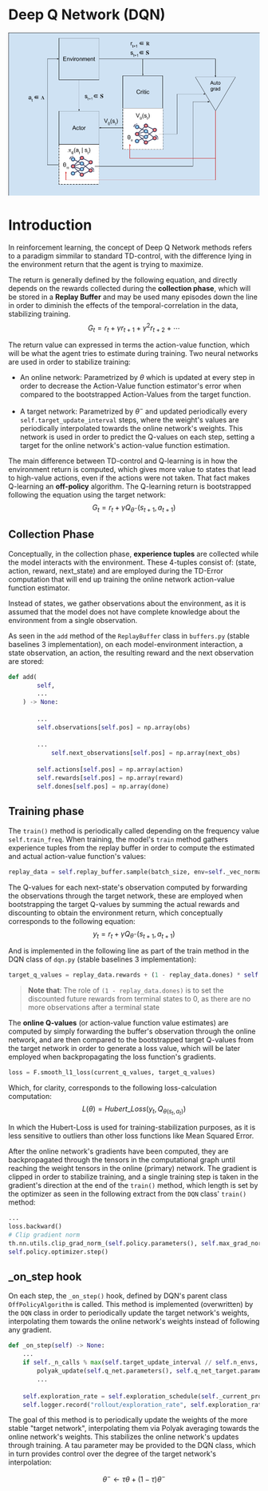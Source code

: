 # Deep Q Network (DQN)

![Actor-Critic Diagram](diagrams/A2C.png)

# Introduction

In reinforcement learning, the concept of Deep Q Network methods refers to a paradigm simmilar to standard TD-control, with the difference lying in the environment return that the agent is trying to maximize.

The return is generally defined by the following equation, and directly depends on the rewards collected during the **collection phase**, which will be stored in a **Replay Buffer** and may be used many episodes down the line in order to diminish the effects of the temporal-correlation in the data, stabilizing training.
    $$G_t = r_t + \gamma r_{t+1} + \gamma^2 r_{t+2} + \cdots$$

The return value can expressed in terms the action-value function, which will be what the agent tries to estimate during training. Two neural networks are used in order to stabilize training:
* An online network:
    Parametrized by $\theta$ which is updated at every step in order to decrease the Action-Value function estimator's error when compared to the bootstrapped Action-Values from the target function.  
    
* A target network:
    Parametrized by $\theta^-$ and updated periodically every `self.target_update_interval` steps, where the weight's values are periodically interpolated towards the online network's weights. This network is used in order to predict the Q-values on each step, setting a target for the online network's action-value function estimation. 

The main difference between TD-control and Q-learning is in how the environment return is computed, which gives more value to states that lead to high-value actions, even if the actions were not taken. That fact makes Q-learning an **off-policy** algorithm. The Q-learning return is bootstrapped following the equation using the target network:
$$G_t = r_t + \gamma Q_{\theta^-}(s_{t+1}, a_{t+1})$$

## Collection Phase
Conceptually, in the collection phase, **experience tuples** are collected while the model interacts with the environment. These 4-tuples consist of: (state, action, reward, next_state) and are employed during the TD-Error computation that will end up training the online network action-value function estimator.

Instead of states, we gather observations about the environment, as it is assumed that the model does not have complete knowledge about the environment from a single observation.

As seen in the `add` method of the `ReplayBuffer` class in `buffers.py` (stable baselines 3 implementation), on each model-environment interaction, a state observation, an action, the resulting reward and the next observation are stored:  

```python
def add(
        self,
        ...
    ) -> None:

        ...
        self.observations[self.pos] = np.array(obs)

        ...
            self.next_observations[self.pos] = np.array(next_obs)

        self.actions[self.pos] = np.array(action)
        self.rewards[self.pos] = np.array(reward)
        self.dones[self.pos] = np.array(done)
```

## Training phase

The `train()` method is periodically called depending on the frequency value `self.train_freq`. When training, the model's `train` method gathers experience tuples from the replay buffer in order to compute the estimated and actual action-value function's values:
```python
replay_data = self.replay_buffer.sample(batch_size, env=self._vec_normalize_env)
```

The Q-values for each next-state's observation computed by forwarding the observations through the target network, these are employed when bootstrapping the target Q-values by summing the actual rewards and discounting to obtain the environment return, which conceptually corresponds to the following equation:
$$y_t = r_t + \gamma Q_{\theta^-}(s_{t+1}, a_{t+1})$$

And is implemented in the following line as part of the train method in the DQN class of `dqn.py` (stable baselines 3 implementation):
```python
target_q_values = replay_data.rewards + (1 - replay_data.dones) * self.gamma * next_q_values
```

> **Note that**: The role of `(1 - replay_data.dones)` is to set the discounted future rewards from terminal states to 0, as there are no more observations after a terminal state

The **online Q-values** (or action-value function value estimates) are computed by simply forwarding the buffer's observation through the online network, and are then compared to the bootstrapped target Q-values from the target network in order to generate a loss value, which will be later employed when backpropagating the loss function's gradients.

```python
loss = F.smooth_l1_loss(current_q_values, target_q_values)
```

Which, for clarity, corresponds to the following loss-calculation computation:
$$L(\theta) = Hubert\_Loss(y_t, Q_{\theta(s_t, a_t)})$$

In which the Hubert-Loss is used for training-stabilization purposes, as it is less sensitive to outliers than other loss functions like Mean Squared Error.

After the online network's gradients have been computed, they are backpropagated through the tensors in the computational graph until reaching the weight tensors in the online (primary) network.
The gradient is clipped in order to stabilize training, and a single training step is taken in the gradient's direction at the end of the `train()` method, which length is set by the optimizer as seen in the following extract from the `DQN` class' `train()` method:

```python
...
loss.backward()
# Clip gradient norm
th.nn.utils.clip_grad_norm_(self.policy.parameters(), self.max_grad_norm)
self.policy.optimizer.step()
```

## _on_step hook
On each step, the `_on_step()` hook, defined by DQN's parent class `OffPolicyAlgorithm` is called.
This method is implemented (overwritten) by the `DQN` class in order to periodically update the target network's weights, interpolating them towards the online network's weights instead of following any gradient.

```python
def _on_step(self) -> None:
    ...
    if self._n_calls % max(self.target_update_interval // self.n_envs, 1) == 0:
        polyak_update(self.q_net.parameters(), self.q_net_target.parameters(), self.tau)
        ...

    self.exploration_rate = self.exploration_schedule(self._current_progress_remaining)
    self.logger.record("rollout/exploration_rate", self.exploration_rate)
```

The goal of this method is to periodically update the weights of the more stable "target network", interpolating them via Polyak averaging towards the online network's weights. This stabilizes the online network's updates through training. A tau parameter may be provided to the DQN class, which in turn provides control over the degree of the target network's interpolation:

$$\theta^- \leftarrow \tau \theta + (1 - \tau) \theta^-$$